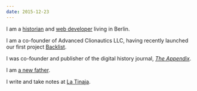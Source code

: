 ```yaml
---
date: 2015-12-23
---
```


I am a [historian](http://tinaja.computer/2014/10/28/abstract-making-the-ocean.html) and [web developer](http://foamgarden.com) living in Berlin.

I am a co-founder of Advanced Clionautics LLC, having recently launched our first project [Backlist](http://backlist.cc).

I was co-founder and publisher of the digital history journal, [_The Appendix_](http://theappendix.net).

I am [a new father](https://twitter.com/jonesbp/status/585199145155219457).

I write and take notes at [La Tinaja](http://tinaja.computer).